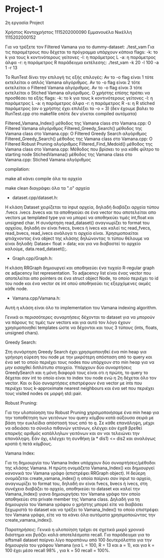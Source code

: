 # Project-1
2η εργασία Project

Χρήστος Κοντοχρήστος 1115202000090
Εμμανουέλα Νικέλλη 1115202000152



Για να τρέξετε τον Filtered Vamana για το dummy-dataset: ./test_vam 
Για τις παραμέτρους που δέχεται το πρόγραμμα υπάρχουν κάποια flags:
-k: το k για τους k κοντινότερους γείτονες
-l: η παράμετρος L
-a: η παράμετρος άλφα
-r: η παράμετρος R
παράδειγμα εκτέλεσης: ./test_vam -k 20 -l 100 -a 1 -r 13

Το RunTest δίνει την επιλογή τις εξής επιλογές:
Αν το -ο flag είναι 1 τότε εκτελείται ο απλός Vamana αλγόριθμος.
Αν το -ο flag είναι 2 τότε εκτελείται ο Filtered Vamana αλγόριθμος.
Αν το -ο flag είναι 3 τότε εκτελείται ο Stiched Vamana αλγόριθμος.
O χρήστης επίσης πρέπει να προσθέσει τα εξής flags:
-k: το k για τους k κοντινότερους γείτονες
-l: η παράμετρος L
-a: η παράμετρος άλφα
-r: η παράμετρος R
-s: η R stiched παράμετρος (αν ο χρήστης έχει επιλέξει το -ο = 3)
(δεν έχουμε βαλει το RunTest.cpp στο makefile οπότε δεν γίνεται compiled αυτόματα)

Filtered_Vamana_Index() μέθοδος της Vamana class στο Vamana.cpp: Ο Filtered Vamana αλγόριθμος
Filtered_Greedy_Search() μέθοδος της Vamana class στο Vamana.cpp: Ο Filtered Greedy Search αλγόριθμος
Filtered_Greedy_Search() μέθοδος της Vamana class στο Vamana.cpp: Ο Filtered Robust Pruning αλγόριθμος
Filtered_Find_Medoid() μέθοδος της Vamana class στο Vamana.cpp: Μέθοδος που βρίσκει το για κάθε φίλτρο το starting node
StichedVamana() μέθοδος της Vamana class στο Vamana.cpp: Stiched Vamana αλγόριθμος


compilation:

make all κάνει compile όλα τα αρχεία 

make clean διαγράφει όλα τα ".ο" αρχεία



- dataset.cpp/dataset.h:

Η κλάση Dataset χειρίζεται τα input αρχεία, δηλαδή διαβάζει αρχεία τύπου .fvecs .ivecs .bvecs 
και τα αποθηκεύει σε ένα vector που αποτελείται απο vectors με templated type για να μπορεί να αποθηκεύει 
τιμές int,float και unsigned char. Η συνάρτηση read_dataset() αναγνωρίζει το format του αρχείου, δηλαδή αν είναι 
fvecs, bvecs ή ivecs και καλεί τις read_fvecs, read_bvecs, read_ivecs ανάλογα τι αρχείο είναι. Χρησιμοποιείται φτιάχνοντας
ένα object της κλάσης δηλώνοντας τι τύπου θέλουμε να είναι δηλαδή: Datase< float > data; και για να διαβαστεί το αρχείο καλούμε,
data.read_dataset();.


- Graph.cpp/Graph.h:

Η κλάση RRGraph δημιουργεί και αποθηκεύει ένα τυχαίο R-regular graph σε adjacency list representation.
Το adjacency list είναι ένας vector που αποτελείται απο pointers σε ένα struct object Node, το οποίο
περιέχει το id του node και ένα vector σε int οπού αποθηκεύει τις εξερχόμενες ακμές κάθε node.


- Vamana.cpp/Vamana.h:

Αυτή η κλάση είναι όλο το implementation του Vamana indexing algorithm.

Γενικά οι περισσότερες συναρτήσεις δέχονται το dataset για να μπορούν να πάρους τις τιμές των vectors και για αυτό τον λόγο 
έχουν χρησιμοποιηθεί templates ώστε να δέχονται και τους 3 τύπους (ints, floats, unsigned chars).


Greedy Search: 

Στη συνάρτηση Greedy Search έχει χρησιμοποιηθεί ένα min heap για γρήγορη εύρεση του node με την μικρότερη απόσταση 
από το query και ένα set το οποίο περιέχει τους nodes που υπάρχουν στο min heαp για να μην εισαχθεί διπλότυπο στοιχείο.
Yπάρχουν δύο συναρτήσεις GreedySearch και η μόνη διαφορά τους είναι οτι η πρώτη, το query το δέχεται σαν int το οποίο είναι 
το index του node ενώ η 2η δέχεται όλο τον vector. Και οι δύο συναρτήσεις επιστρέφουν ένα vector με ints που περιέχει τους 
k-approximate nearest neighbours και ένα set που περιέχει τους visited nodes σε μορφή std::pair.

Robust Pruning:

Για την υλοποίοηση του Robust Pruning χηρσιμοποιήσαμε ένα min heap για την τοποθέτηση των γειτόνων του query κόμβου κατά αύξουσα σειρά με βάση την ευκλείδια απόστασή τους
από το q. Σε κάθε επανάληψη, μέχρι να αδειάσει το σύνολο πιθανών γετόνων, ελέγχει εάν έχεθ βρεθεί επαρκής αριθμός κατάλληλων γειτόνων και αν ναι τελειώνει την επανάληψη. Εάν όχι, 
ελέγχει τη συνθήκη (a * dis1) <= dis2 και αναλόγως κρατά ή πετά κόμβους.
 
Vamana Index: 

Για τη δημιουργία του Vamana Index υπάρχουν δύο συναρτήσεις/μέθοδοι της κλάσης Vamana. H πρώτη ονομάζετα Vamana_Index() και δημιουργεί κανονικά τον Vamana γράφο (επιστρέφει RRGraph object). Η δεύερη ονομάζεται create_vamana_index() η οποία παίρνει σαν input το αρχείο, αναγνωρίζει το format του, δηλαδή αν είναι fvecs, bvecs ή ivecs, στη συνέχεια διαβάζει το αρχείο, αποθηκεύει το dataset και καλεί την Vamana_Index() γιανα δημιουργήσει τον Vamana γράφο τον οποίο αποθηκεύει στο private member της Vamana class. 
Δηλαδή για τη δημιουργία του Vamana γράφου ο χρήστης μπορεί είτε να διαβάσει ξεχωριστά το dataset και να τρέξει το Vamana_Index() το 
οποίο επιστρέφει τον Vamana γράφο, είτε να τα κάνει όλα αυτόματα χρησιμοποιώντας την create_vamana_index().


Παρατηρήσεις: 
Γενικά η υλοποίηση τρέχει σε σχετικά μικρό χρονικό διάστημα και βγάζει καλά αποτελέσματα recall. Για παράδειγμα για το siftsmall dataset παίρνει λίγο παραπάνω από 100 δευτερόλεπτα για την δημιουργία του γράφου Vamana (για L = 100, R = 13 και a = 1), και 
για k = 100 έχει μέσο recall 98% , για k = 50 recall = 100%.
